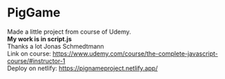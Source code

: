 # PigGame
Made a little project from course of Udemy.<br>
**My work is in script.js**<br>
Thanks a lot Jonas Schmedtmann<br>
Link on course: https://www.udemy.com/course/the-complete-javascript-course/#instructor-1<br>
Deploy on netlify: https://pignameproject.netlify.app/
